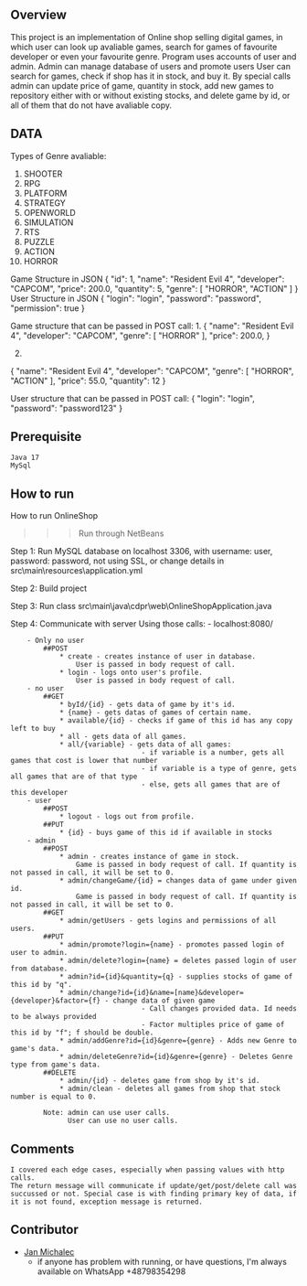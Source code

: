 ## Overview
This project is an implementation of Online shop selling digital games, in which user can look up avaliable games, search for games of favourite developer or even your favourite genre.
Program uses accounts of user and admin. Admin can manage database of users and promote users 
User can search for games, check if shop has it in stock, and buy it.
By special calls admin can update price of game, quantity in stock, add new games to repository either with or without existing stocks, and delete game by id, or all of them that do not have avaliable copy.

## DATA
Types of Genre avaliable:
1. SHOOTER
2. RPG
3. PLATFORM
4. STRATEGY
5. OPENWORLD
6. SIMULATION
7. RTS
8. PUZZLE
9. ACTION
10. HORROR

Game Structure in JSON
{
    "id": 1,
    "name": "Resident Evil 4",
    "developer": "CAPCOM",
    "price": 200.0,
    "quantity": 5,
    "genre": [
        "HORROR",
        "ACTION"
    ]
}
User Structure in JSON
{   "login": "login",
    "password": "password",
    "permission": true  }


Game structure that can be passed in POST call:
1. 
{  "name": "Resident Evil 4",
    "developer": "CAPCOM",
    "genre": 
    [   "HORROR"  ],
    "price": 200.0,  }

2.  
{   "name": "Resident Evil 4",
    "developer": "CAPCOM",
    "genre": 
    [   "HORROR",
        "ACTION"  ],
    "price": 55.0,
    "quantity": 12  }

User structure that can be passed in POST call:
{  "login": "login",
    "password": "password123"  }

## Prerequisite
    Java 17
    MySql
    
## How to run
How to run OnlineShop

>>>Run through NetBeans

Step 1: Run MySQL database on localhost 3306, with username: user, password: password, not using SSL,
            or change details in src\main\resources\application.yml

Step 2: Build project

Step 3: Run class src\main\java\cdpr\web\OnlineShopApplication.java

Step 4: Communicate with server Using those calls:
    - localhost:8080/

        - Only no user
            ##POST
                * create - creates instance of user in database.
                    User is passed in body request of call.
                * login - logs onto user's profile.
                    User is passed in body request of call.
        - no user
            ##GET
                * byId/{id} - gets data of game by it's id.
                * {name} - gets datas of games of certain name.
                * available/{id} - checks if game of this id has any copy left to buy
                * all - gets data of all games.
                * all/{variable} - gets data of all games:
                                    - if variable is a number, gets all games that cost is lower that number
                                    - if variable is a type of genre, gets all games that are of that type
                                    - else, gets all games that are of this developer
        - user
            ##POST
                * logout - logs out from profile.
            ##PUT
                * {id} - buys game of this id if available in stocks
        - admin
            ##POST
                * admin - creates instance of game in stock.
                    Game is passed in body request of call. If quantity is not passed in call, it will be set to 0. 
                * admin/changeGame/{id} = changes data of game under given id.
                    Game is passed in body request of call. If quantity is not passed in call, it will be set to 0. 
            ##GET
                * admin/getUsers - gets logins and permissions of all users.
            ##PUT
                * admin/promote?login={name} - promotes passed login of user to admin.
                * admin/delete?login={name} = deletes passed login of user from database.
                * admin?id={id}&quantity={q} - supplies stocks of game of this id by "q".
                * admin/change?id={id}&name=[name}&developer={developer}&factor={f} - change data of given game
                                    - Call changes provided data. Id needs to be always provided
                                    - Factor multiples price of game of this id by "f"; f should be double.
                * admin/addGenre?id={id}&genre={genre} - Adds new Genre to game's data.
                * admin/deleteGenre?id={id}&genre={genre} - Deletes Genre type from game's data.
            ##DELETE
                * admin/{id} - deletes game from shop by it's id.
                * admin/clean - deletes all games from shop that stock number is equal to 0.

            Note: admin can use user calls. 
                  User can use no user calls.

## Comments
    I covered each edge cases, especially when passing values with http calls. 
    The return message will communicate if update/get/post/delete call was succussed or not. Special case is with finding primary key of data, if it is not found, exception message is returned.




## Contributor
* [Jan Michalec](https://github.com/cdfre0)
    - if anyone has problem with running, or have questions, I'm always available on WhatsApp +48798354298
